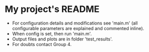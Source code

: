 # My project's README

- For configuration details and modifications see 'main.m' (all configurable parameters are explained and commented inline).
- When config is set, then run 'main.m'.
- Output files and plots are in folder 'test_results'.
- For doubts contact Group 4.
